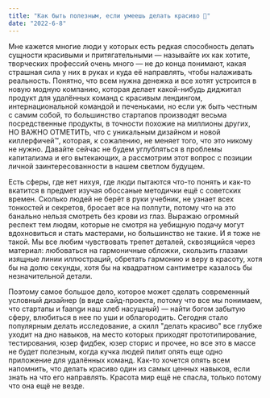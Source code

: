 ```yaml
---
title: "Как быть полезным, если умеешь делать красиво 🥜"
date: "2022-6-8"
---
```


Мне кажется многие люди у которых есть редкая способность делать сущности красивыми и притягательными — называйте их как хотите, творческих профессий очень много — не до конца понимают, какая страшная сила у них в руках и куда её направлять, чтобы налаживать реальность. Понятно, что всем нужна денежка и все хотят устроится в новую модную компанию, которая делает какой-нибудь диджитал продукт для удалённых команд с красивым лендингом, интернациональной командой и печеньками, но если уж быть честным с самим собой, то большинство стартапов производят весьма посредственные продукты, в точности похожие на миллионы других, НО ВАЖНО ОТМЕТИТЬ, что с уникальным дизайном и новой киллерфичей™, которая, к сожалению, не меняет того, что это никому не нужно. Давайте сейчас не будем углубляться в проблемы капитализма и его вытекающих, а рассмотрим этот вопрос с позиции личной заинтересованности в нашем светлом будущем. 

Есть сферы, где нет нихуя, где люди пытаются что-то понять и как-то вкатится в предмет изучая обоссаные методички ещё с советских времен. Сколько людей не берёт в руки учебник, не узнает всех тонкостей и секретов, бросает все на полпути, потому что на это банально нельзя смотреть без крови из глаз. Выражаю огромный респект тем людям, которые не смотря на уебищную подачу могут вдохновиться и стать мастерами, но большинство не такие. И я тоже не такой. Мы все любим чувствовать трепет деталей, сквозящийся через материал: любоваться на гармоничные обложки, скользить глазами изящные линии иллюстраций, обретать гармонию и веру в красоту, хотя бы на долю секунды, хотя бы на квадратном сантиметре казалось бы незначительной детали. 

Поэтому самое большое дело, которое может сделать современный условный дизайнер (в виде сайд-проекта, потому что все мы понимаем, что стартапы и faangи наш хлеб насущный) — найти богом забытую сферу, влюбиться в нее по уши и облагородить. Сегодня стало популярным делать исследование, а скилл "делать красиво" все глубже уходит на дно навыков, на место которых приходят прототипирование, тестирования, юзер фидбек, юзер сторис и прочее, но все это в массе не будет полезным, когда кучка людей пилит опять еще одно приложение для удалённых команд. Как-то хочется опять всем напомнить, что делать красиво один из самых ценных навыков, если знать на что его направлять. Красота мир ещё не спасла, только потому что она ещё не везде.